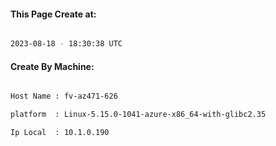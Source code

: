 
   
#### This Page Create at:

```bash

2023-08-18 - 18:30:38 UTC

```

#### Create By Machine:

```bash

Host Name : fv-az471-626

platform  : Linux-5.15.0-1041-azure-x86_64-with-glibc2.35

Ip Local  : 10.1.0.190

```

